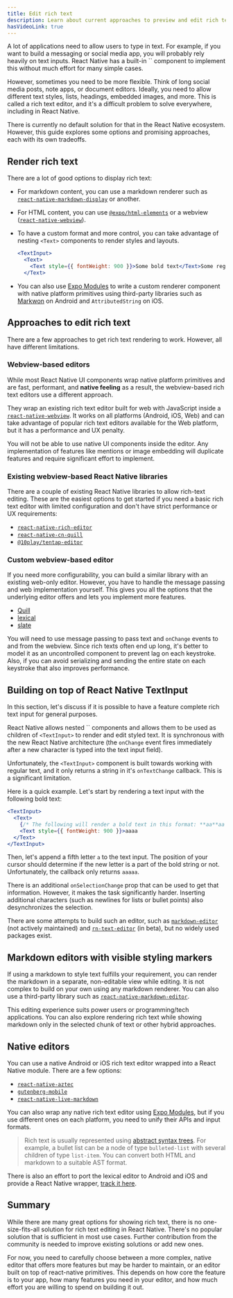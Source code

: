 ```yaml
---
title: Edit rich text
description: Learn about current approaches to preview and edit rich text in React Native.
hasVideoLink: true
---
```


A lot of applications need to allow users to type in text. For example, if you want to build a messaging or social media app, you will probably rely heavily on text inputs. React Native has a built-in `` component to implement this without much effort for many simple cases.

However, sometimes you need to be more flexible. Think of long social media posts, note apps, or document editors. Ideally, you need to allow different text styles, lists, headings, embedded images, and more. This is called a rich text editor, and it's a difficult problem to solve everywhere, including in React Native.

There is currently no default solution for that in the React Native ecosystem. However, this guide explores some options and promising approaches, each with its own tradeoffs.

## Render rich text

There are a lot of good options to display rich text:

- For markdown content, you can use a markdown renderer such as [`react-native-markdown-display`](https://www.npmjs.com/package/react-native-markdown-display) or another.

- For HTML content, you can use [`@expo/html-elements`](https://www.npmjs.com/package/@expo/html-elements) or a webview ([`react-native-webview`](/versions/latest/sdk/webview/)).

- To have a custom format and more control, you can take advantage of nesting `<Text>` components to render styles and layouts.

  ```jsx
  <TextInput>
    <Text>
      <Text style={{ fontWeight: 900 }}>Some bold text</Text>Some regular text
    </Text>
  
  ```

- You can also use [Expo Modules](/modules/overview/) to write a custom renderer component with native platform primitives using third-party libraries such as [Markwon](https://github.com/noties/Markwon) on Android and `AttributedString` on iOS.

## Approaches to edit rich text

There are a few approaches to get rich text rendering to work. However, all have different limitations.

### Webview-based editors

While most React Native UI components wrap native platform primitives and are fast, performant, and **native feeling** as a result, the webview-based rich text editors use a different approach.

They wrap an existing rich text editor built for web with JavaScript inside a [`react-native-webview`](/versions/latest/sdk/webview/). It works on all platforms (Android, iOS, Web) and can take advantage of popular rich text editors available for the Web platform, but it has a performance and UX penalty.

You will not be able to use native UI components inside the editor. Any implementation of features like mentions or image embedding will duplicate features and require significant effort to implement.

### Existing webview-based React Native libraries

There are a couple of existing React Native libraries to allow rich-text editing. These are the easiest options to get started if you need a basic rich text editor with limited configuration and don't have strict performance or UX requirements:

- [`react-native-rich-editor`](https://github.com/wxik/react-native-rich-editor)
- [`react-native-cn-quill`](https://github.com/imnapo/react-native-cn-quill)
- [`@10play/tentap-editor`](https://github.com/10play/10Tap-Editor)

### Custom webview-based editor

If you need more configurability, you can build a similar library with an existing web-only editor. However, you have to handle the message passing and web implementation yourself. This gives you all the options that the underlying editor offers and lets you implement more features.

- [Quill](https://quilljs.com/)
- [lexical](https://github.com/facebook/lexical)
- [slate](https://github.com/ianstormtaylor/slate)

You will need to use message passing to pass text and `onChange` events to and from the webview. Since rich texts often end up long, it's better to model it as an uncontrolled component to prevent lag on each keystroke. Also, if you can avoid serializing and sending the entire state on each keystroke that also improves performance.

## Building on top of React Native TextInput

In this section, let's discuss if it is possible to have a feature complete rich text input for general purposes.

React Native allows nested `` components and allows them to be used as children of `<TextInput>` to render and edit styled text. It is synchronous with the new React Native architecture (the `onChange` event fires immediately after a new character is typed into the text input field).

Unfortunately, the `<TextInput>` component is built towards working with regular text, and it only returns a string in it's `onTextChange` callback. This is a significant limitation.

Here is a quick example. Let's start by rendering a text input with the following bold text:

```jsx
<TextInput>
  <Text>
    {/* The following will render a bold text in this format: **aa**aa */}
    <Text style={{ fontWeight: 900 }}>aaaa
  </Text>
</TextInput>
```

Then, let's append a fifth letter `a` to the text input. The position of your cursor should determine if the new letter is a part of the bold string or not. Unfortunately, the callback only returns `aaaaa`.

There is an additional `onSelectionChange` prop that can be used to get that information. However, it makes the task significantly harder. Inserting additional characters (such as newlines for lists or bullet points) also desynchronizes the selection.

There are some attempts to build such an editor, such as [`markdown-editor`](https://github.com/shakogegia/markdown-editor) (not actively maintained) and [`rn-text-editor`](https://github.com/amjadbouhouch/rn-text-editor) (in beta), but no widely used packages exist.

## Markdown editors with visible styling markers

If using a markdown to style text fulfills your requirement, you can render the markdown in a separate, non-editable view while editing. It is not complex to build on your own using any markdown renderer. You can also use a third-party library such as [`react-native-markdown-editor`](https://github.com/kunall17/react-native-markdown-editor).

This editing experience suits power users or programming/tech applications. You can also explore rendering rich text while showing markdown only in the selected chunk of text or other hybrid approaches.

## Native editors

You can use a native Android or iOS rich text editor wrapped into a React Native module. There are a few options:

- [`react-native-aztec`](https://github.com/WordPress/gutenberg/tree/trunk/packages/react-native-aztec)
- [`gutenberg-mobile`](https://github.com/wordpress-mobile/gutenberg-mobile)
- [`react-native-live-markdown`](https://github.com/Expensify/react-native-live-markdown)

You can also wrap any native rich text editor using [Expo Modules](/modules/overview/), but if you use different ones on each platform, you need to unify their APIs and input formats.

> Rich text is usually represented using [abstract syntax trees](https://en.wikipedia.org/wiki/Abstract_syntax_tree). For example, a bullet list can be a node of type `bulleted-list` with several children of type `list-item`. You can convert both HTML and markdown to a suitable AST format.

There is also an effort to port the lexical editor to Android and iOS and provide a React Native wrapper, [track it here](https://github.com/facebook/lexical/discussions/2410).

## Summary

While there are many great options for showing rich text, there is no one-size-fits-all solution for rich text editing in React Native. There's no popular solution that is sufficient in most use cases. Further contribution from the community is needed to improve existing solutions or add new ones.

For now, you need to carefully choose between a more complex, native editor that offers more features but may be harder to maintain, or an editor built on top of react-native primitives. This depends on how core the feature is to your app, how many features you need in your editor, and how much effort you are willing to spend on building it out.